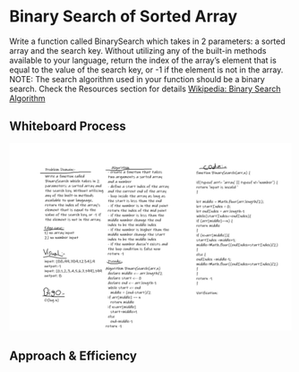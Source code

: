 # Binary Search of Sorted Array
Write a function called BinarySearch which takes in 2 parameters: a sorted array and the search key. Without utilizing any of the built-in methods available to your language, return the index of the array’s element that is equal to the value of the search key, or -1 if the element is not in the array.
NOTE: The search algorithm used in your function should be a binary search.
Check the Resources section for details
[Wikipedia: Binary Search Algorithm](https://en.wikipedia.org/wiki/Binary_search_algorithm)
## Whiteboard Process
![](./assets/class-03.png)
## Approach & Efficiency
<!-- What approach did you take? Discuss Why. What is the Big O space/time for this approach? -->